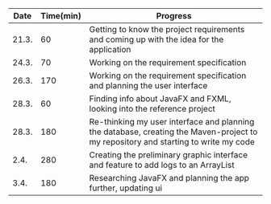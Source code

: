 Date | Time(min) | Progress
-----|-----------|----------
21.3. | 60 | Getting to know the project requirements and coming up with the idea for the application
24.3. | 70  | Working on the requirement specification
26.3. | 170 | Working on the requirement specification and planning the user interface
28.3. | 60 | Finding info about JavaFX and FXML, looking into the reference project
28.3. | 180 | Re-thinking my user interface and planning the database, creating the Maven-project to my repository and starting to write my code
2.4. | 280 | Creating the preliminary graphic interface and feature to add logs to an ArrayList
3.4. | 180 | Researching JavaFX and planning the app further, updating ui 
